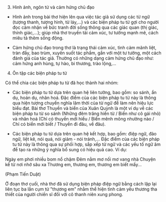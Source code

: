3. Hình ảnh, ngôn từ và cảm hứng chủ đạo

- Hình ảnh trong bài thơ hiện lên qua việc tác giả sử dụng các từ ngữ (tượng thanh, tượng hình, từ láy,...) và các biện pháp tu từ gợi cho người đọc cảm nhận về bức tranh đời sống thông qua các giác quan (thị giác, thính giác,...); giúp nhà thơ truyền tải cảm xúc, tư tưởng mạnh mẽ, cách miêu tả thêm sống động.

- Cảm hứng chủ đạo trong thơ là trạng thái cảm xúc, tình cảm mãnh liệt, tràn đầy, bao trùm, xuyên suốt tác phẩm, gắn với một tư tưởng, một cách đánh giá của tác giả. Thường có những dạng cảm hứng chủ đạo như: cảm hứng anh hùng, tự hào, bi thương, trào lộng,...

4. Ôn tập các biện pháp tu từ

Có thể chia các biện pháp tu từ đã học thành hai nhóm:

- Các biện pháp tu từ dựa trên quan hệ liên tưởng, bao gồm: so sánh, ẩn dụ, hoán dụ, nhân hoá. Đặc điểm của các biện pháp tu từ này là thông qua hiện tượng chuyển nghĩa lâm thời của từ ngữ để làm nên hiệu lực biểu đạt. Bài thơ Thuyền và biển của Xuân Quỳnh là một ví dụ về các biện pháp tu từ so sánh (Những đêm trăng hiền từ / Biển như cô gái nhỏ) và nhân hoá (Chỉ có thuyền mới hiểu / Biển mênh mông nhường nào / Chỉ có biển mới biết / Thuyền đi đâu, về đâu).

- Các biện pháp tu từ dựa trên quan hệ kết hợp, bao gồm: điệp ngữ, đảo ngữ, liệt kê, nói quá, nói giảm - nói tránh,... Đặc điểm của các biện pháp tu từ này là thông qua sự phối hợp, sắp xếp từ ngữ và các yếu tố ngữ âm để tạo ra những ý nghĩa bổ sung có hiệu quả cao. Ví dụ:

Ngày em phơi nhiều bom nổ chậm
Đêm nằm mơ nối mơ vang nhà
Chuyện kể từ nơi nhớ sâu xa
Thương em, thương em, thương em biết mấy...

(Phạm Tiến Duật)

Ở đoạn thơ cuối, nhà thơ đã sử dụng biện pháp điệp ngữ bằng cách lặp lại liên tục ba lần cụm từ "thương em" nhằm thể hiện tình cảm yêu thương tha thiết của người chiến sĩ đối với cô thanh niên xung phong.